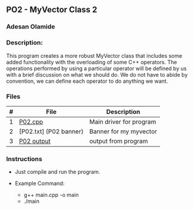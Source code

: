 
## PO2 - MyVector Class 2
### Adesan Olamide
### Description:

This program creates a more robust MyVector class that includes some added functionality with the overloading of some C++ operators. 
The operations performed by using a particular operator will be defined by us with a brief discussion on what we should do.
We do not have to abide by convention, we can define each operator to do anything we want.


### Files

|   #   | File                         | Description             |
| :---: | ---------------------------- | ----------------------- |
|   1   | [P02.cpp](https://github.com/its-olamidey/2143-OOP-Adesan/blob/main/Assignments/P02/P02.cpp)         | Main driver for program |
|   2   | [P02.txt] (P02 banner)| Banner for my myvector       |
|   3   | [P02 output](https://github.com/its-olamidey/2143-OOP-Adesan/blob/main/Assignments/P02/P02%20output)     | output from program     |


### Instructions

- Just compile and run the program.

- Example Command:
  - g++ main.cpp -o main
  - ./main

